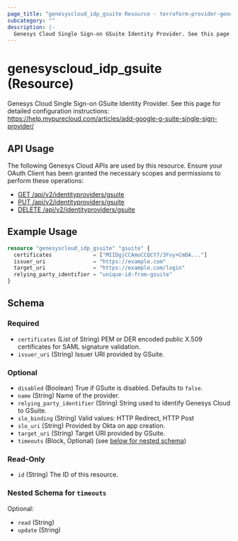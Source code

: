 ```yaml
---
page_title: "genesyscloud_idp_gsuite Resource - terraform-provider-genesyscloud"
subcategory: ""
description: |-
  Genesys Cloud Single Sign-on GSuite Identity Provider. See this page for detailed configuration instructions: https://help.mypurecloud.com/articles/add-google-g-suite-single-sign-provider/
---
```

# genesyscloud_idp_gsuite (Resource)

Genesys Cloud Single Sign-on GSuite Identity Provider. See this page for detailed configuration instructions: https://help.mypurecloud.com/articles/add-google-g-suite-single-sign-provider/

## API Usage
The following Genesys Cloud APIs are used by this resource. Ensure your OAuth Client has been granted the necessary scopes and permissions to perform these operations:

* [GET /api/v2/identityproviders/gsuite](https://developer.mypurecloud.com/api/rest/v2/identityprovider/#get-api-v2-identityproviders-gsuite)
* [PUT /api/v2/identityproviders/gsuite](https://developer.mypurecloud.com/api/rest/v2/identityprovider/#put-api-v2-identityproviders-gsuite)
* [DELETE /api/v2/identityproviders/gsuite](https://developer.mypurecloud.com/api/rest/v2/identityprovider/#delete-api-v2-identityproviders-gsuite)

## Example Usage

```terraform
resource "genesyscloud_idp_gsuite" "gsuite" {
  certificates             = ["MIIDgjCCAmoCCQCY7/3Fvy+CmDA..."]
  issuer_uri               = "https://example.com"
  target_uri               = "https://example.com/login"
  relying_party_identifier = "unique-id-from-gsuite"
}
```

<!-- schema generated by tfplugindocs -->
## Schema

### Required

- `certificates` (List of String) PEM or DER encoded public X.509 certificates for SAML signature validation.
- `issuer_uri` (String) Issuer URI provided by GSuite.

### Optional

- `disabled` (Boolean) True if GSuite is disabled. Defaults to `false`.
- `name` (String) Name of the provider.
- `relying_party_identifier` (String) String used to identify Genesys Cloud to GSuite.
- `slo_binding` (String) Valid values: HTTP Redirect, HTTP Post
- `slo_uri` (String) Provided by Okta on app creation.
- `target_uri` (String) Target URI provided by GSuite.
- `timeouts` (Block, Optional) (see [below for nested schema](#nestedblock--timeouts))

### Read-Only

- `id` (String) The ID of this resource.

<a id="nestedblock--timeouts"></a>
### Nested Schema for `timeouts`

Optional:

- `read` (String)
- `update` (String)

